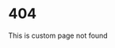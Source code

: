 <!--
title: Page not found
class: page-not-found
status: 404
-->

# 404

This is custom page not found